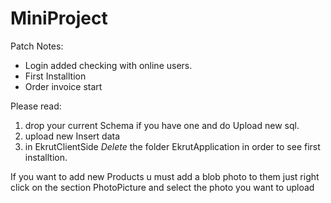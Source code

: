 # MiniProject
Patch Notes:
- Login added checking with online users. 
- First Installtion 
- Order invoice start

Please read:
1. drop your current Schema if you have one and do Upload new sql.
2. upload new Insert data
3. in EkrutClientSide *Delete* the folder EkrutApplication in order to see first installtion.




If you want to add new Products u must add a blob photo to them just right click on the section PhotoPicture and select the photo you want to upload



